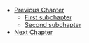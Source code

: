 * [Previous Chapter](ch02-name/first-subchapter.md)
  * [First subchapter](ch03-name/first-subchapter.md)
  * [Second subchapter](ch03-name/second-subchapter.md)
* [Next Chapter](ch04-name/first-subchapter.md)
